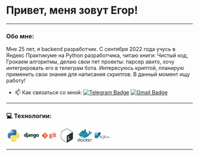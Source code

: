 # Привет, меня зовут Егор!

---

### Обо мне:

Мне 25 лет, я backend разработчик. С сентября 2022 года учусь в Яндекс Практикуме на Python разработчика, читаю книги: Чистый код, Грокаем алгоритмы, делаю свои пет проекты: парсер авито, хочу интегрировать его в телеграм бота. Интересуюсь криптой, планирую применить свои знания для написания скриптов. В данный момент ищу работу!

- :mailbox: Как связаться со мной: [![Telegram Badge](https://img.shields.io/badge/-egorkaafedotov-blue?style=flat&logo=Telegram&logoColor=white)](https://t.me/egorkaafedotov) [![Gmail Badge](https://img.shields.io/badge/-Gmail-red?style=flat&logo=Gmail&logoColor=white)](mailto:egorfedotovarz@gmail.com)

---

### 💻 Технологии:

<div>
  <img src="https://github.com/devicons/devicon/blob/master/icons/python/python-original.svg" title="python" alt="python" width="40" height="40"/>&nbsp
  <img src="https://github.com/devicons/devicon/blob/master/icons/django/django-plain-wordmark.svg" title="django" alt="django" width="40" height="40"/>&nbsp
  <img src="https://github.com/devicons/devicon/blob/master/icons/git/git-plain-wordmark.svg" title="git" alt="cgit" width="40" height="40"/>&nbsp
  <img src="https://github.com/devicons/devicon/blob/master/icons/bash/bash-original.svg" title="bash" alt="bash" width="40" height="40"/>&nbsp
  <img src="https://github.com/devicons/devicon/blob/master/icons/docker/docker-original-wordmark.svg" title="docker" alt="docker" width="40" height="40"/>&nbsp
  <img src="https://github.com/devicons/devicon/blob/master/icons/sqlite/sqlite-original-wordmark.svg" title="sqlite" alt="sqlite" width="40" height="40"/>&nbsp
</div>

---
